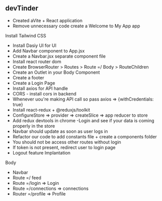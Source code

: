 ## devTinder

- Created aVite + React application
- Remove unnecessary code create a Welcome to My App app

Install Tailwind CSS
- Install Dasiy UI for UI
- Add Navbar component to App.jsx
- Create a Navbar.jsx separate component file
- Install react router dom
- Create BrowserRouter > Routes > Route =/ Body > RouteChildren
- Create an Outlet in your Body Component
- Create a footer
- Create a Login Page
- Install axios for API handle
- CORS - install cors in backend
- Whenever uou're making API call so pass axios => {withCredentials: true}
- Install react-redux + @reduxjs/toolkit
- ConfigureStore => provider => createSlice => app reducer to store
- Add redux devtools in chrome
 -Login and see if your data is coming properly in the store
 - Navbar should update as soon as user logs in
 - Refactor our code to add constants file + create a components folder
 - You should not be access other routes without login
 - If token is not present, redirect user to login page
 - Logout feature Implantation

Body
 - Navbar
 - Route =/ feed
 - Route =/login => Login
 - Route =/connections => connections
 - Router =/profile => Profile
